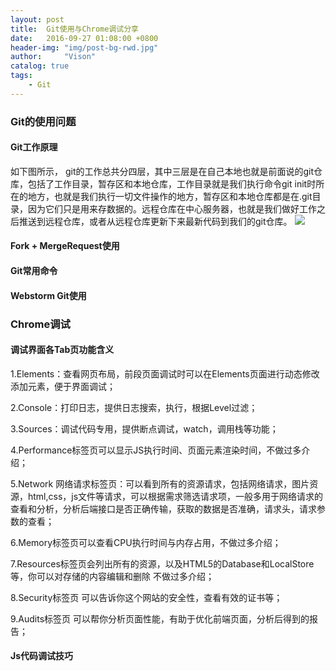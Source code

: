 ```yaml
---
layout: post
title:  Git使用与Chrome调试分享
date:   2016-09-27 01:08:00 +0800
header-img: "img/post-bg-rwd.jpg"
author:     "Vison"
catalog: true
tags:
    - Git
---
```


### Git的使用问题

#### Git工作原理

如下图所示， git的工作总共分四层，其中三层是在自己本地也就是前面说的git仓库，包括了工作目录，暂存区和本地仓库，工作目录就是我们执行命令git init时所在的地方，也就是我们执行一切文件操作的地方，暂存区和本地仓库都是在.git目录，因为它们只是用来存数据的。远程仓库在中心服务器，也就是我们做好工作之后推送到远程仓库，或者从远程仓库更新下来最新代码到我们的git仓库。
![](https://timgsa.baidu.com/timg?image&quality=80&size=b9999_10000&sec=1506494614783&di=64d663b648da92cb34a9669fcdad8755&imgtype=0&src=http%3A%2F%2Fimages2015.cnblogs.com%2Fblog%2F492092%2F201704%2F492092-20170401154338789-1814759422.png)

#### Fork + MergeRequest使用


#### Git常用命令


#### Webstorm Git使用


### Chrome调试

#### 调试界面各Tab页功能含义

1.Elements：查看网页布局，前段页面调试时可以在Elements页面进行动态修改添加元素，便于界面调试；

2.Console：打印日志，提供日志搜索，执行，根据Level过滤；

3.Sources：调试代码专用，提供断点调试，watch，调用栈等功能；

4.Performance标签页可以显示JS执行时间、页面元素渲染时间，不做过多介绍；

5.Network 网络请求标签页：可以看到所有的资源请求，包括网络请求，图片资源，html,css，js文件等请求，可以根据需求筛选请求项，一般多用于网络请求的查看和分析，分析后端接口是否正确传输，获取的数据是否准确，请求头，请求参数的查看；

6.Memory标签页可以查看CPU执行时间与内存占用，不做过多介绍；

7.Resources标签页会列出所有的资源，以及HTML5的Database和LocalStore等，你可以对存储的内容编辑和删除 不做过多介绍；

8.Security标签页 可以告诉你这个网站的安全性，查看有效的证书等；

9.Audits标签页 可以帮你分析页面性能，有助于优化前端页面，分析后得到的报告；


#### Js代码调试技巧
